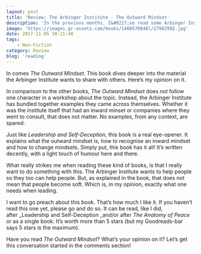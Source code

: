 ```yaml
---
layout: post
title: 'Review: The Arbinger Institute - The Outward Mindset'
description: 'In the previous months, I&#8217;ve read some Arbinger Institute books. First, there was <em>Leadership and Self-Deception</em>: a true eye-opener. It sparked my interest for the other books they made. And so I read <em>The Anatomy of Peace</em>. That book still taught me something new, but I felt kind of disappointed afterwards. It seemed <em>Leadership and Self-Deception</em> had something extra.'
image: 'https://images.gr-assets.com/books/1460570048l/27982992.jpg'
date: 2017-11-05 10:11:40
tags:
    - Non-Fiction
category: Review
blog: 'reading'
---
```

In comes <em>The Outward Mindset</em>. This book dives deeper into the material the Arbinger Institute wants to share with others. Here&#8217;s my opinion on it.

In comparison to the other books, <em>The Outward Mindset</em> does not follow one character in a workshop about the topic. Instead, the Arbinger Institute has bundled together examples they came across themselves. Whether it was the institute itself that had an inward minset or companies where they went to consult, that does not matter. No examples, from any context, are spared.

Just like <em>Leadership and Self-Deception</em>, this book is a real eye-opener. It explains what the outward mindset is, how to recognise an inward mindset and how to change mindsets. Simply put, this book has it all! It&#8217;s written decently, with a light touch of humour here and there.

What really strikes me when reading these kind of books, is that I really want to do something with this. The Arbinger Institute wants to help people so they too can help people. But, as explained in the book, that does not mean that people become soft. Which is, in my opinion, exactly what one needs when leading.

I want to go preach about this book. That&#8217;s how much I like it. If you haven&#8217;t read this one yet, please go and do so. It can be read, like I did, after _Leadership and Self-Deception _and/or after <em>The Anatomy of Peace</em> or as a single book. It&#8217;s worth more than 5 stars (but my Goodreads-bar says 5 stars is the maximum).

Have you read <em>The Outward Mindset</em>? What&#8217;s your opinion on it? Let&#8217;s get this conversation started in the comments section!